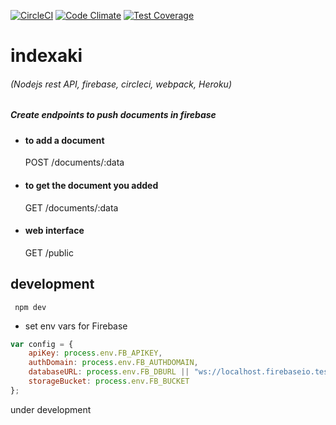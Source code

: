 [![CircleCI](https://circleci.com/gh/kapekost/indexaki.svg?style=svg)](https://circleci.com/gh/kapekost/indexaki)
[![Code Climate](https://codeclimate.com/github/kapekost/indexaki/badges/gpa.svg)](https://codeclimate.com/github/kapekost/indexaki)
[![Test Coverage](https://codeclimate.com/github/kapekost/indexaki/badges/coverage.svg)](https://codeclimate.com/github/kapekost/indexaki/coverage)
# indexaki

###### (Nodejs rest API, firebase, circleci, webpack, Heroku)

##### Create endpoints to push documents in firebase
- #### to add a document
    POST /documents/:data
- #### to get the document you added
    GET /documents/:data
- #### web interface
    GET /public

## development

```shell
 npm dev
 ```

- set env vars for Firebase
```javascript
var config = {
    apiKey: process.env.FB_APIKEY,
    authDomain: process.env.FB_AUTHDOMAIN,
    databaseURL: process.env.FB_DBURL || "ws://localhost.firebaseio.test:5000", //for mocha
    storageBucket: process.env.FB_BUCKET
};
```

under development